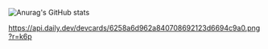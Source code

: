 ![Anurag's GitHub stats](https://github-readme-stats.vercel.app/api?username=Sotatek-LamBui&theme=material-palenight&show_icons=true)

https://api.daily.dev/devcards/6258a6d962a840708692123d6694c9a0.png?r=k6p







